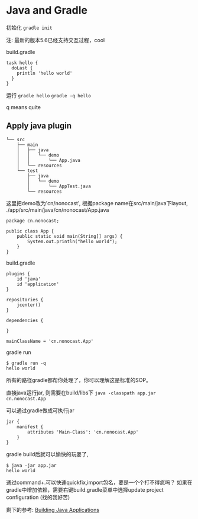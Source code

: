 Java and Gradle
===============
初始化
`gradle init`

注: 最新的版本5.6已经支持交互过程，cool

build.gradle
```
task hello {
  doLast {
    println 'hello world'
  }
}
```
运行
`gradle hello`
`gradle -q hello` 

q means quite

## Apply java plugin
```
└── src
    ├── main
    │   ├── java  
    │   │   └── demo
    │   │       └── App.java
    │   └── resources
    └── test      
        ├── java
        │   └── demo
        │       └── AppTest.java
        └── resources
```
这里把demo改为'cn/nonocast', 根据package name在src/main/java下layout,
./app/src/main/java/cn/nonocast/App.java
```
package cn.nonocast;

public class App {
    public static void main(String[] args) {  
        System.out.println("hello world");
    }
}
```

build.gradle
```
plugins {
    id 'java'
    id 'application'
}

repositories {
    jcenter() 
}

dependencies {

}

mainClassName = 'cn.nonocast.App' 
```

gradle run
```
$ gradle run -q
hello world
```

所有的路径gradle都帮你处理了，你可以理解这是标准的SOP。

直接java运行jar, 则需要在build/libs下
`
java -classpath app.jar cn.nonocast.App
`

可以通过gradle做成可执行jar
```
jar {
    manifest {
        attributes 'Main-Class': 'cn.nonocast.App'
    }
}
```

gradle build后就可以愉快的玩耍了,
```
$ java -jar app.jar 
hello world
```

通过command+.可以快速quickfix,import包名，要是一个个打不得疯吗？
如果在gradle中增加依赖，需要右键build.gradle菜单中选择update project configuration (找的我好苦)

剩下的参考:
[Building Java Applications](https://guides.gradle.org/building-java-applications/)
